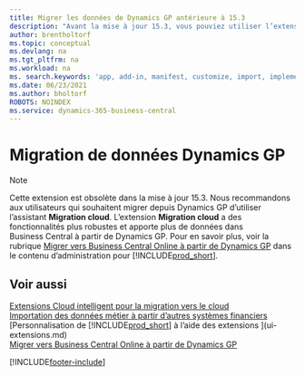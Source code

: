```yaml
---
title: Migrer les données de Dynamics GP antérieure à 15.3
description: "Avant la mise à jour 15.3, vous pouviez utiliser l’extension Dynamics GP Data Migration pour migrer des clients, des fournisseurs et des comptes de Dynamics GP vers Business\_Central."
author: brentholtorf
ms.topic: conceptual
ms.devlang: na
ms.tgt_pltfrm: na
ms.workload: na
ms. search.keywords: 'app, add-in, manifest, customize, import, implement'
ms.date: 06/23/2021
ms.author: bholtorf
ROBOTS: NOINDEX
ms.service: dynamics-365-business-central
---
```

# Migration de données Dynamics GP

> [!NOTE]
> Cette extension est obsolète dans la mise à jour 15.3. Nous recommandons aux utilisateurs qui souhaitent migrer depuis Dynamics GP d’utiliser l’assistant **Migration cloud**. L’extension **Migration cloud** a des fonctionnalités plus robustes et apporte plus de données dans Business Central à partir de Dynamics GP. Pour en savoir plus, voir la rubrique [Migrer vers Business Central Online à partir de Dynamics GP](/dynamics365/business-central/dev-itpro/administration/migrate-dynamics-gp) dans le contenu d’administration pour [!INCLUDE[prod_short](includes/prod_short.md)].

## Voir aussi

[Extensions Cloud intelligent pour la migration vers le cloud](ui-extensions-data-replication.md)  
[Importation des données métier à partir d’autres systèmes financiers](across-import-data-configuration-packages.md)  
[Personnalisation de [!INCLUDE[prod_short](includes/prod_short.md)] à l’aide des extensions ](ui-extensions.md)  
[Migrer vers Business Central Online à partir de Dynamics GP](/dynamics365/business-central/dev-itpro/administration/migrate-dynamics-gp)  


[!INCLUDE[footer-include](includes/footer-banner.md)]